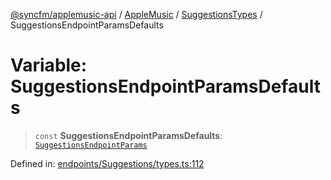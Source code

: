 [@syncfm/applemusic-api](../../../../../../globals.md) / [AppleMusic](../../../index.md) / [SuggestionsTypes](../index.md) / SuggestionsEndpointParamsDefaults

# Variable: SuggestionsEndpointParamsDefaults

> `const` **SuggestionsEndpointParamsDefaults**: [`SuggestionsEndpointParams`](../interfaces/SuggestionsEndpointParams.md)

Defined in: [endpoints/Suggestions/types.ts:112](https://github.com/sync-fm/applemusic-api/blob/a6a8471d4d51a41f6bd8af9d95c8abf0126e10f4/src/endpoints/Suggestions/types.ts#L112)
